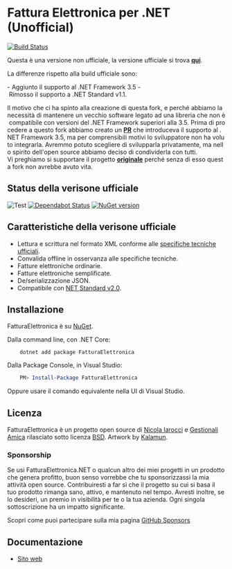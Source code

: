 ﻿# Fattura Elettronica per .NET **(Unofficial)**

[![Build Status](https://dev.azure.com/workgroupengineering/workgroupengineering/_apis/build/status/workgroupengineering.FatturaElettronica.NET35?branchName=net_35)](https://dev.azure.com/workgroupengineering/workgroupengineering/_build/latest?definitionId=3&branchName=net_35)

Questa è una versione non ufficiale, la versione ufficiale si trova **[qui](https://github.com/FatturaElettronica/FatturaElettronica.NET)**.

La differenze rispetto alla build ufficiale sono:

- Aggiunto il supporto al .NET Framework 3.5
- Rimosso il supporto a .NET Standard v1.1.

Il motivo che ci ha spinto alla creazione di questa fork, e perché abbiamo la necessità di mantenere un vecchio software legato ad una libreria che non è compatibile con versioni del .NET Framework superiori alla 3.5. Prima di procedere a questo fork abbiamo creato un **[PR](https://github.com/FatturaElettronica/FatturaElettronica.Core/pull/9)** che introduceva il supporto al .NET Framework 3.5, ma per comprensibili motivi lo sviluppatore non ha voluto integrarla. Avremmo potuto scegliere di svilupparla privatamente, ma nello spirito dell'open source abbiamo deciso di condividerla con tutti.
Vi preghiamo si supportare il progetto **[originale](https://github.com/FatturaElettronica/FatturaElettronica.NET)** perché senza di esso questa fork non avrebbe avuto vita.


## Status della verisone ufficiale

![Test](https://github.com/FatturaElettronica/FatturaElettronica.NET/workflows/Test/badge.svg)
[![Dependabot Status](https://api.dependabot.com/badges/status?host=github&repo=FatturaElettronica/FatturaElettronica.NET)](https://dependabot.com) [![NuGet version](https://badge.fury.io/nu/FatturaElettronica.svg)](https://badge.fury.io/nu/FatturaElettronica)

## Caratteristiche della verisone ufficiale

- Lettura e scrittura nel formato XML conforme alle [specifiche tecniche ufficiali][pa].
- Convalida offline in osservanza alle specifiche tecniche.
- Fatture elettroniche ordinarie.
- Fatture elettroniche semplificate.
- De/serializzazione JSON.
- Compatibile con [NET Standard v2.0][netstandard].

## Installazione

FatturaElettronica è su [NuGet][nuget].

Dalla command line, con .NET Core:

```Shell
    dotnet add package FatturaElettronica
```

Dalla Package Console, in Visual Studio:

```PowerShell
    PM> Install-Package FatturaElettronica
```

Oppure usare il comando equivalente nella UI di Visual Studio.

## Licenza

FatturaElettronica è un progetto open source di [Nicola Iarocci][ni] e [Gestionali Amica][ga] rilasciato sotto licenza [BSD][bsd].
Artwork by [Kalamun][rp].

### Sponsorship

Se usi FatturaElettronica.NET o qualcun altro dei miei progetti in un
prodotto che genera profitto, buon senso vorrebbe che tu sponsorizzassi la
mia attività open source. Contribuiresti a far sì che il progetto su cui si
basa il tuo prodotto rimanga sano, attivo, e mantenuto nel tempo. Avresti
inoltre, se lo desideri, un premio in visibilità per te o la tua azienda.
Ogni singola sottoscrizione ha un impatto significante.

Scopri come puoi partecipare sulla mia pagina [GitHub Sponsors][ghs]

## Documentazione

- [Sito web](https://fatturaelettronicaopensource.org/)

[pa]: https://www.agenziaentrate.gov.it/portale/web/guest/specifiche-tecniche-versione-1.6.1
[bsd]: http://github.com/FatturaElettronica/FatturaElettronica.NET/blob/master/LICENSE.txt
[ga]: http://gestionaleamica.com
[ni]: https://nicolaiarocci.com
[nuget]: https://www.nuget.org/packages/FatturaElettronica/
[netstandard]: https://github.com/dotnet/standard/blob/master/docs/versions/netstandard2.0.md
[rp]: http://www.kalamun.org/
[ghs]: https://github.com/sponsors/nicolaiarocci

